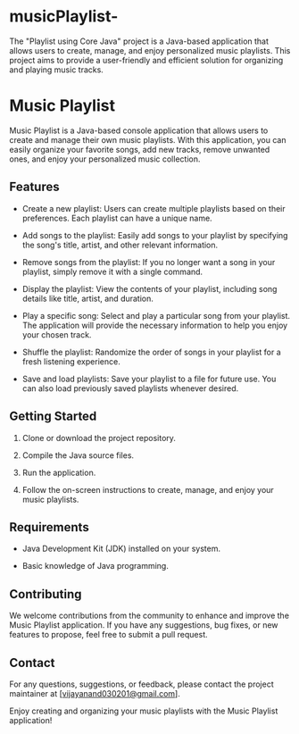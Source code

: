 # musicPlaylist-
The "Playlist using Core Java" project is a Java-based application that allows users to create, manage, and enjoy personalized music playlists. This project aims to provide a user-friendly and efficient solution for organizing and playing music tracks.
# Music Playlist

Music Playlist is a Java-based console application that allows users to create and manage their own music playlists. With this application, you can easily organize your favorite songs, add new tracks, remove unwanted ones, and enjoy your personalized music collection.

## Features

- Create a new playlist: Users can create multiple playlists based on their preferences. Each playlist can have a unique name.

- Add songs to the playlist: Easily add songs to your playlist by specifying the song's title, artist, and other relevant information.

- Remove songs from the playlist: If you no longer want a song in your playlist, simply remove it with a single command.

- Display the playlist: View the contents of your playlist, including song details like title, artist, and duration.

- Play a specific song: Select and play a particular song from your playlist. The application will provide the necessary information to help you enjoy your chosen track.

- Shuffle the playlist: Randomize the order of songs in your playlist for a fresh listening experience.

- Save and load playlists: Save your playlist to a file for future use. You can also load previously saved playlists whenever desired.

## Getting Started

1. Clone or download the project repository.

2. Compile the Java source files.

3. Run the application.

4. Follow the on-screen instructions to create, manage, and enjoy your music playlists.

## Requirements

- Java Development Kit (JDK) installed on your system.

- Basic knowledge of Java programming.

## Contributing

We welcome contributions from the community to enhance and improve the Music Playlist application. If you have any suggestions, bug fixes, or new features to propose, feel free to submit a pull request.



## Contact

For any questions, suggestions, or feedback, please contact the project maintainer at [vijayanand030201@gmail.com].

Enjoy creating and organizing your music playlists with the Music Playlist application!
